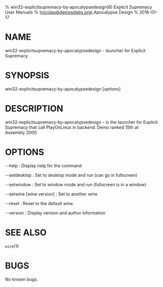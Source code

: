 % win32-explicitsupremacy-by-apocalypsedesign(6) Explicit Supremacy User Manuals
%  (nicolas@demosdebs.org),Apocalypse Design
% 2016-01-17

# NAME
win32-explicitsupremacy-by-apocalypsedesign - launcher for Explicit Supremacy

# SYNOPSIS
win32-explicitsupremacy-by-apocalypsedesign [*options*]

# DESCRIPTION
win32-explicitsupremacy-by-apocalypsedesign - is the launcher for Explicit Supremacy that call PlayOnLinux in backend.
Demo ranked 15th at Assembly 2000

# OPTIONS
\--help
:   Display help for the command

\--setdesktop
:   Set to desktop mode and run (can go in fullscreen)

\--setwindow
:   Set to window mode and run (fullscreen is in a window)

\--setwine [wine version]
:   Set to another wine

\--reset
:   Reset to the default wine

\--version
:   Display version and author information

# SEE ALSO
`wine`(1)

# BUGS
No known bugs.
